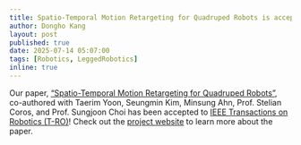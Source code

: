 ```yaml
---
title: Spatio-Temporal Motion Retargeting for Quadruped Robots is accepted to T-RO
author: Dongho Kang
layout: post
published: true
date: 2025-07-14 05:07:00
tags: [Robotics, LeggedRobotics]
inline: true
---
```

Our paper, [“Spatio-Temporal Motion Retargeting for Quadruped Robots”](https://terry97-guel.github.io/STMR-RL.github.io/), co-authored with Taerim Yoon, Seungmin Kim, Minsung Ahn,
Prof. Stelian Coros, and Prof. Sungjoon Choi has been accepted to [IEEE Transactions on Robotics (T-RO)](https://www.ieee-ras.org/publications/t-ro)!
Check out the [project website](https://terry97-guel.github.io/STMR-RL.github.io/) to learn more about the paper.